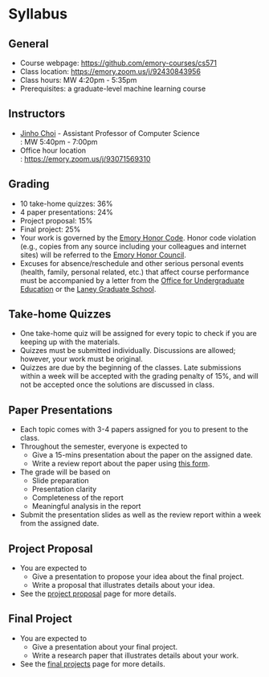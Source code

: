 # Syllabus

## General

* Course webpage: https://github.com/emory-courses/cs571
* Class location: https://emory.zoom.us/j/92430843956
* Class hours: MW 4:20pm - 5:35pm
* Prerequisites: a graduate-level machine learning course

## Instructors

* [Jinho Choi](http://cs.emory.edu/~choi) - Assistant Professor of Computer Science<br>
  : MW 5:40pm - 7:00pm
* Office hour location<br>
  : https://emory.zoom.us/j/93071569310

## Grading

* 10 take-home quizzes: 36%
* 4 paper presentations: 24%
* Project proposal: 15%
* Final project: 25%
* Your work is governed by the [Emory Honor Code](http://catalog.college.emory.edu/academic/policies-regulations/honor-code.html). Honor code violation (e.g., copies from any source including your colleagues and internet sites) will be referred to the [Emory Honor Council](http://college.emory.edu/oue/current-students/honor-council.html).
* Excuses for absence/reschedule and other serious personal events (health, family, personal related, etc.) that affect course performance must be accompanied by a letter from the [Office for Undergraduate Education](http://college.emory.edu/oue/current-students/advising.html) or the [Laney Graduate School](http://www.graduateschool.emory.edu/about/staff.html).
<!-- * You will work in groups for project proposals and final projects. Everyone in each group will receive the same grade for the project. -->

## Take-home Quizzes

* One take-home quiz will be assigned for every topic to check if you are keeping up with the materials.
* Quizzes must be submitted individually. Discussions are allowed; however, your work must be original.
* Quizzes are due by the beginning of the classes. Late submissions within a week will be accepted with the grading penalty of 15%, and will not be accepted once the solutions are discussed in class.

## Paper Presentations

* Each topic comes with 3-4 papers assigned for you to present to the class.
* Throughout the semester, everyone is expected to
  * Give a 15-mins presentation about the paper on the assigned date.
  * Write a review report about the paper using [this form](review-form.md).
* The grade will be based on
  * Slide preparation
  * Presentation clarity
  * Completeness of the report
  * Meaningful analysis in the report
* Submit the presentation slides as well as the review report within a week from the assigned date.

## Project Proposal

* You are expected to
  * Give a presentation to propose your idea about the final project.
  * Write a proposal that illustrates details about your idea.
* See the [project proposal](project-proposal.md) page for more details.
  <!-- * Group a team of 3-4 members. -->

## Final Project

* You are expected to
  * Give a presentation about your final project.
  * Write a research paper that illustrates details about your work.
* See the [final projects](final-project.md) page for more details.
